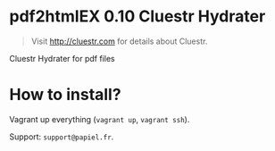 # pdf2htmlEX 0.10 Cluestr Hydrater
> Visit http://cluestr.com for details about Cluestr.

Cluestr Hydrater for pdf files

# How to install?
Vagrant up everything (`vagrant up`, `vagrant ssh`).


Support: `support@papiel.fr`.
